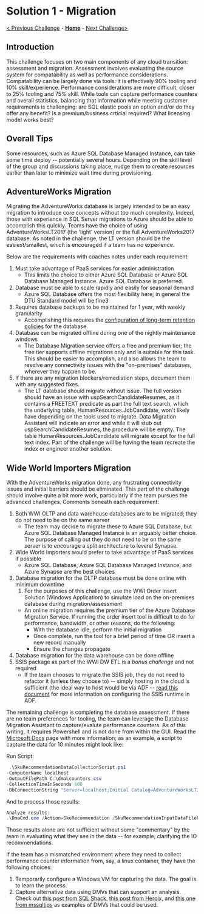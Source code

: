 # Solution 1 - Migration

[< Previous Challenge](./Solution00.md) - **[Home](../README.md)** - [Next Challenge>](./Solution02.md)

## Introduction

This challenge focuses on two main components of any cloud transition: assessment and migration. Assessment involves evaluating the source system for compatability as well as performance considerations. Compatability can be largely done via tools: it is effectively 90% tooling and 10% skill/experience. Performance considerations are more difficult, closer to 25% tooling and 75% skill. While tools can capture performance counters and overall statistics, balancing that information while meeting customer requirements is challenging: are SQL elastic pools an option and/or do they offer any benefit? Is a premium/business crticial required? What licensing model works best?

## Overall Tips

Some resources, such as Azure SQL Database Managed Instance, can take some time deploy -- potentially several hours. Depending on the skill level of the group and discussions taking place, nudge them to create resources earlier than later to minimize wait time during provisioning.

## AdventureWorks Migration

Migrating the AdventureWorks database is largely intended to be an easy migration to introduce core concepts without too much complexity. Indeed, those with experience in SQL Server migrations to Azure should be able to accomplish this quickly. Teams have the choice of using AdventureWorksLT2017 (the 'light' version) or the full AdventureWorks2017 database. As noted in the challenge, the LT version should be the easiest/smallest, which is encouraged if a team has no experience.

Below are the requirements with coaches notes under each requirement:

1. Must take advantage of PaaS services for easier administration
    * This limits the choice to either Azure SQL Database or Azure SQL Database Managed Instance.  Azure SQL Database is preferred.
1. Database must be able to scale rapidly and easily for seasonal demand
    * Azure SQL Database offers the most flexibility here; in general the DTU Standard model will be fine3
1. Requires database backups to be maintained for 1 year, with weekly granularity
    * Accomplishing this requires the [configuration of long-term retention policies](https://docs.microsoft.com/en-us/azure/azure-sql/database/long-term-backup-retention-configure) for the database.
1. Database can be migrated offline during one of the nightly maintenance windows
    * The Database Migration service offers a free and premium tier; the free tier supports offline migrations only and is suitable for this task. This should be easier to accomplish, and also allows the team to resolve any connectivity issues with the "on-premises" databases, wherever they happen to be.
1. If there are any migration blockers/remediation steps, document them with any suggested fixes.
    * The LT database should migrate without issue. The full version should have an issue with uspSearchCandidateResumes, as it contains a FREETEXT predicate as part the full text search, which the underlying table, HumanResources.JobCandidate, won't likely have depending on the tools used to migrate. Data Migration Assistant will indicate an error and while it will stub out uspSearchCandidateResumes, the procedure will be empty. The table HumanResources.JobCandidate will migrate except for the full text index. Part of the challenge will be having the team recreate the index or engineer another solution.

## Wide World Importers Migration

With the AdventureWorks migration done, any frustrating connectivity issues and initial barriers should be eliminated. This part of the challenge should involve quite a bit more work, particularly if the team pursues the advanced challenges. Comments beneath each requirement:

1. Both WWI OLTP and data warehouse databases are to be migrated; they do not need to be on the same server
    * The team may decide to migrate these to Azure SQL Database, but Azure SQL Database Managed Instance is an arguably better choice. The purpose of calling out they do not need to be on the same server is to encourage a split architecture to leveral Synapse.
1. Wide World Importers would prefer to take advantage of PaaS services if possible
    * Azure SQL Database, Azure SQL Database Managed Instance, and Azure Synapse are the best choices
1. Database migration for the OLTP database must be done online with minimum downtime
    1. For the purposes of this challenge, use the WWI Order Insert Solution (Windows Application) to simulate load on the on-premises database during migration/assessment
    * An online migration requires the premium tier of the Azure Database Migration Service. If running the order insert tool is difficult to do for performance, bandwidth, or other reasons, do the following:
        * With the database idle, perform the initial migration
        * Once complete, run the tool for a brief period of time OR insert a new record manually
        * Ensure the changes propagate 
1. Database migration for the data warehouse can be done offline
1. SSIS package as part of the WWI DW ETL is a *bonus challenge* and not required
    * If the team chooses to migrate the SSIS job, they do not need to refactor it (unless they choose to) -- simply hosting in the cloud is sufficient (the ideal way to host would be via ADF -- [read this document](https://docs.microsoft.com/en-us/azure/data-factory/tutorial-deploy-ssis-packages-azure) for more information on configuring the SSIS runtime in ADF.

The remaining challenge is completing the database assessment. If there are no team preferences for tooling, the team can leverage the Database Migration Assistant to capture/evalute performance counters. As of this writing, it requires Powershell and is not done from within the GUI. Read the [Microsoft Docs](https://docs.microsoft.com/en-us/sql/dma/dma-sku-recommend-sql-db?view=sql-server-ver15) page with more information; as an example, a script to capture the data for 10 minutes might look like:

Run Script:
```powershell
 .\SkuRecommendationDataCollectionScript.ps1 
-ComputerName localhost
-OutputFilePath C:\dma\counters.csv 
-CollectionTimeInSeconds 600 
-DbConnectionString "Server=localhost;Initial Catalog=AdventureWorksLT2017;Integrated Security=SSPI;"
```

And to process those results:

```powershell
Analyze results:
.\DmaCmd.exe /Action=SkuRecommendation /SkuRecommendationInputDataFilePath="c:\dma\counters.csv" /SkuRecommendationTsvOutputResultsFilePath="c:\dma\prices.tsv" /SkuRecommendationJsonOutputResultsFilePath="C:\dma\prices.json” /SkuRecommendationOutputResultsFilePath="C:\dma\prices.html" /SkuRecommendationPreventPriceRefresh=true
```

Those results alone are not sufficient without some "commentary" by the team in evaluating what they see in the data -- for example, clarifying the IO recommendations. 

If the team has a mismatched environment where they need to collect performance counter information from, say, a linux container, they have the following choices:
1. Temporarily configure a Windows VM for capturing the data. The goal is to learn the process.
2. Capture alternative data using DMVs that can support an analysis. Check out [this post from SQL Shack](https://www.sqlshack.com/top-8-new-enhanced-sql-server-2017-dmvs-dmfs-dbas/), [this post from Heroix](https://blog.heroix.com/blog/sql-server-cpu-dmv-queries), and [this one from mssqltips](https://www.mssqltips.com/sqlservertutorial/273/dynamic-management-views/) as examples of DMVs that could be used.

